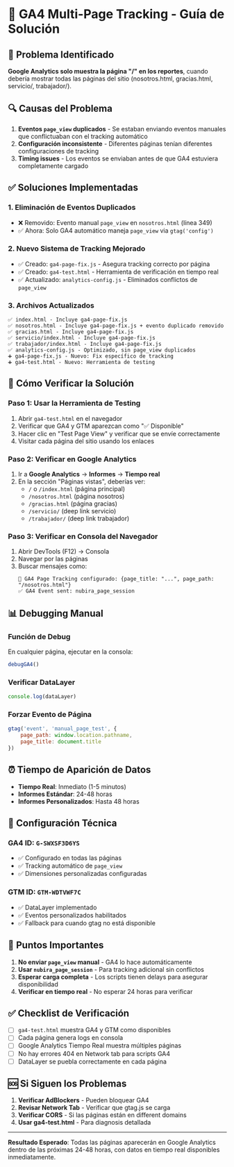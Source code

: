 # 🔧 GA4 Multi-Page Tracking - Guía de Solución

## 🎯 Problema Identificado

**Google Analytics solo muestra la página "/" en los reportes**, cuando debería mostrar todas las páginas del sitio (nosotros.html, gracias.html, servicio/, trabajador/).

## 🔍 Causas del Problema

1. **Eventos `page_view` duplicados** - Se estaban enviando eventos manuales que conflictuaban con el tracking automático
2. **Configuración inconsistente** - Diferentes páginas tenían diferentes configuraciones de tracking
3. **Timing issues** - Los eventos se enviaban antes de que GA4 estuviera completamente cargado

## ✅ Soluciones Implementadas

### 1. **Eliminación de Eventos Duplicados**
- ❌ Removido: Evento manual `page_view` en `nosotros.html` (línea 349)
- ✅ Ahora: Solo GA4 automático maneja `page_view` via `gtag('config')`

### 2. **Nuevo Sistema de Tracking Mejorado**
- ✅ Creado: `ga4-page-fix.js` - Asegura tracking correcto por página
- ✅ Creado: `ga4-test.html` - Herramienta de verificación en tiempo real
- ✅ Actualizado: `analytics-config.js` - Eliminados conflictos de `page_view`

### 3. **Archivos Actualizados**
```
✅ index.html - Incluye ga4-page-fix.js
✅ nosotros.html - Incluye ga4-page-fix.js + evento duplicado removido
✅ gracias.html - Incluye ga4-page-fix.js
✅ servicio/index.html - Incluye ga4-page-fix.js
✅ trabajador/index.html - Incluye ga4-page-fix.js
✅ analytics-config.js - Optimizado, sin page_view duplicados
➕ ga4-page-fix.js - Nuevo: Fix específico de tracking
➕ ga4-test.html - Nuevo: Herramienta de testing
```

## 🧪 Cómo Verificar la Solución

### Paso 1: Usar la Herramienta de Testing
1. Abrir `ga4-test.html` en el navegador
2. Verificar que GA4 y GTM aparezcan como "✅ Disponible"
3. Hacer clic en "Test Page View" y verificar que se envíe correctamente
4. Visitar cada página del sitio usando los enlaces

### Paso 2: Verificar en Google Analytics
1. Ir a **Google Analytics** → **Informes** → **Tiempo real**
2. En la sección "Páginas vistas", deberías ver:
   - `/` o `/index.html` (página principal)
   - `/nosotros.html` (página nosotros)
   - `/gracias.html` (página gracias)
   - `/servicio/` (deep link servicio)
   - `/trabajador/` (deep link trabajador)

### Paso 3: Verificar en Consola del Navegador
1. Abrir DevTools (F12) → Consola
2. Navegar por las páginas
3. Buscar mensajes como:
   ```
   🎯 GA4 Page Tracking configurado: {page_title: "...", page_path: "/nosotros.html"}
   ✅ GA4 Event sent: nubira_page_session
   ```

## 📊 Debugging Manual

### Función de Debug
En cualquier página, ejecutar en la consola:
```javascript
debugGA4()
```

### Verificar DataLayer
```javascript
console.log(dataLayer)
```

### Forzar Evento de Página
```javascript
gtag('event', 'manual_page_test', {
    page_path: window.location.pathname,
    page_title: document.title
})
```

## ⏰ Tiempo de Aparición de Datos

- **Tiempo Real**: Inmediato (1-5 minutos)
- **Informes Estándar**: 24-48 horas
- **Informes Personalizados**: Hasta 48 horas

## 🔧 Configuración Técnica

### GA4 ID: `G-SWXSF3D6YS`
- ✅ Configurado en todas las páginas
- ✅ Tracking automático de `page_view`
- ✅ Dimensiones personalizadas configuradas

### GTM ID: `GTM-WDTVWF7C`
- ✅ DataLayer implementado
- ✅ Eventos personalizados habilitados
- ✅ Fallback para cuando gtag no está disponible

## 🚨 Puntos Importantes

1. **No enviar `page_view` manual** - GA4 lo hace automáticamente
2. **Usar `nubira_page_session`** - Para tracking adicional sin conflictos
3. **Esperar carga completa** - Los scripts tienen delays para asegurar disponibilidad
4. **Verificar en tiempo real** - No esperar 24 horas para verificar

## ✅ Checklist de Verificación

- [ ] `ga4-test.html` muestra GA4 y GTM como disponibles
- [ ] Cada página genera logs en consola
- [ ] Google Analytics Tiempo Real muestra múltiples páginas
- [ ] No hay errores 404 en Network tab para scripts GA4
- [ ] DataLayer se puebla correctamente en cada página

## 🆘 Si Siguen los Problemas

1. **Verificar AdBlockers** - Pueden bloquear GA4
2. **Revisar Network Tab** - Verificar que gtag.js se carga
3. **Verificar CORS** - Si las páginas están en different domains
4. **Usar ga4-test.html** - Para diagnosis detallada

---

**Resultado Esperado**: Todas las páginas aparecerán en Google Analytics dentro de las próximas 24-48 horas, con datos en tiempo real disponibles inmediatamente.